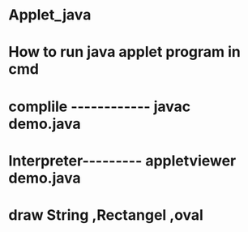 # Applet_java

# How to run java applet program in cmd
 # complile ------------  javac demo.java
 # Interpreter--------- appletviewer demo.java

 # draw String ,Rectangel ,oval 
